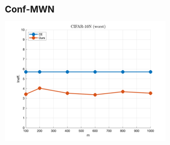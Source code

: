 # Conf-MWN

![Figure Description](https://github.com/yingliu0617/Conf-MWN/raw/main/cifar10n(worst)_m.png)
